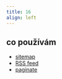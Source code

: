 ```yaml
---
title: 16
align: left
---
```

<section>
	<h2>co používám</h2>
	<ul>
		<li><a href="https://github.com/jekyll/jekyll-sitemap">sitemap</a></li>
		<li><a href="https://github.com/jekyll/jekyll-feed">RSS feed</a></li>
		<li><a href="https://github.com/sverrirs/jekyll-paginate-v2">paginate</a></li>
	</ul>
</section>